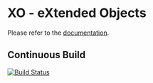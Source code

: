 # XO - eXtended Objects

Please refer to the [documentation](https://github.com/buschmais/xo/blob/master/doc/src/main/asciidoc/index.asciidoc).

## Continuous Build
[![Build Status](https://travis-ci.org/buschmais/extended-objects.png)](https://travis-ci.org/buschmais/extended-objects)

